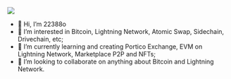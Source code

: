 <img src=![image](https://user-images.githubusercontent.com/83122757/156430546-26b238d0-6f40-4a64-a8c4-f4274aa5dac9.png)></a>


- 👋 Hi, I’m 22388o
- 👀 I’m interested in Bitcoin, Lightning Network, Atomic Swap, Sidechain, Drivechain, etc;
- 🌱 I’m currently learning and creating Portico Exchange, EVM on Lightning Network, Marketplace P2P and NFTs;
- 💞️ I’m looking to collaborate on anything about Bitcoin and Lightning Network.

<!---
22388o/dark-worf is a ✨ special ✨ repository because its `README.md` (this file) appears on your GitHub profile.
You can click the Preview link to take a look at your changes.
--->
